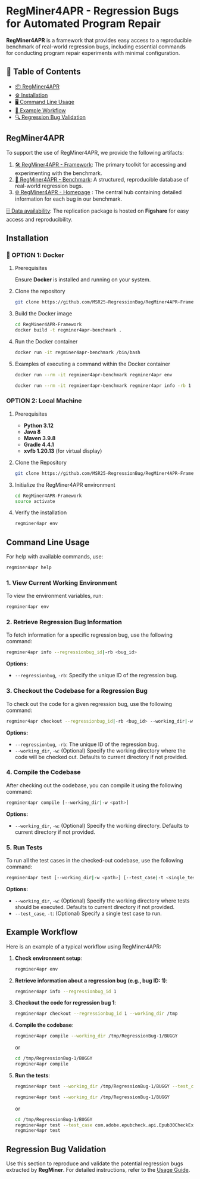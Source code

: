 # RegMiner4APR - Regression Bugs for Automated Program Repair

**RegMiner4APR** is a framework that provides easy access to a reproducible benchmark of real-world regression bugs, including essential commands for conducting program repair experiments with minimal configuration.

## 📑 Table of Contents

* [📦 RegMiner4APR](#regminer4apr)
* [⚙️ Installation](#️installation)
* [🖥️ Command Line Usage](#️command-line-usage)
* [🚀 Example Workflow](#example-workflow)
* [🔍 Regression Bug Validation](#regression-bug-validation)

## RegMiner4APR
To support the use of RegMiner4APR, we provide the following artifacts:

1. [🛠️ RegMiner4APR - Framework](https://github.com/MSR25-RegressionBug/RegMiner4APR-Framework): The primary toolkit for accessing and experimenting with the benchmark.
2. [📂 RegMiner4APR - Benchmark](https://github.com/MSR25-RegressionBug/RegMiner4APR-Benchmark): A structured, reproducible database of real-world regression bugs.
3. [🌐 RegMiner4APR - Homepage](https://msr25-regressionbug.github.io/RegMiner4APR-Homepage) : The central hub containing detailed information for each bug in our benchmark.

[🗄️ Data availability](https://figshare.com/s/e682027596fd3224ea31): The replication package is hosted on **Figshare** for easy access and reproducibility.

## Installation

### 🐳 OPTION 1: Docker

1. Prerequisites
    
    Ensure **Docker** is installed and running on your system.

2. Clone the repository
    ```bash
    git clone https://github.com/MSR25-RegressionBug/RegMiner4APR-Framework
    ```

3. Build the Docker image
    ```bash
    cd RegMiner4APR-Framework
    docker build -t regminer4apr-benchmark .
    ```
4. Run the Docker container
    ```bash
    docker run -it regminer4apr-benchmark /bin/bash
    ```

4. Examples of executing a command within the Docker container
    ```bash
    docker run --rm -it regminer4apr-benchmark regminer4apr env
    ```
    ```bash
    docker run --rm -it regminer4apr-benchmark regminer4apr info -rb 1
    ```
### OPTION 2: Local Machine

1. Prerequisites

    * **Python 3.12**
    * **Java 8**
    * **Maven 3.9.8**
    * **Gradle 4.4.1**
    * **xvfb 1.20.13** (for virtual display)

1. Clone the Repository
    ```bash
    git clone https://github.com/MSR25-RegressionBug/RegMiner4APR-Framework.git
    ```
2. Initialize the RegMiner4APR environment
    ```bash
    cd RegMiner4APR-Framework
    source activate
    ```
3. Verify the installation
    ```bash
    regminer4apr env
    ```
## Command Line Usage
For help with available commands, use:

```bash
regminer4apr help
```

### 1. View Current Working Environment

To view the environment variables, run:

```bash
regminer4apr env
```

### 2. Retrieve Regression Bug Information

To fetch information for a specific regression bug, use the following command:

```bash
regminer4apr info --regressionbug_id|-rb <bug_id>
```

**Options:**
- `--regressionbug`, `-rb`: Specify the unique ID of the regression bug.

### 3. Checkout the Codebase for a Regression Bug

To check out the code for a given regression bug, use the following command:

```bash
regminer4apr checkout --regressionbug_id|-rb <bug_id> --working_dir|-w <path>
```

**Options:**
- `--regressionbug`, `-rb`: The unique ID of the regression bug.
- `--working_dir`, `-w`: (Optional) Specify the working directory where the code will be checked out. Defaults to current directory if not provided.

### 4. Compile the Codebase

After checking out the codebase, you can compile it using the following command:

```bash
regminer4apr compile [--working_dir|-w <path>]
```

**Options:**
- `--working_dir`, `-w`: (Optional) Specify the working directory. Defaults to current directory if not provided.

### 5. Run Tests

To run all the test cases in the checked-out codebase, use the following command:

```bash
regminer4apr test [--working_dir|-w <path>] [--test_case|-t <single_test_case>]
```


**Options:**
- `--working_dir`, `-w`: (Optional) Specify the working directory where tests should be executed. Defaults to current directory if not provided.
- `--test_case`, `-t`: (Optional) Specify a single test case to run.

## Example Workflow

Here is an example of a typical workflow using RegMiner4APR:

1. **Check environment setup**:
    ```bash
    regminer4apr env
    ```

2. **Retrieve information about a regression bug (e.g., bug ID: 1)**:
    ```bash
    regminer4apr info --regressionbug_id 1
    ```

3. **Checkout the code for regression bug 1**:
    ```bash
    regminer4apr checkout --regressionbug_id 1 --working_dir /tmp
    ```

4. **Compile the codebase**:
    ```bash
    regminer4apr compile --working_dir /tmp/RegressionBug-1/BUGGY
    ```
    or
    ```bash
    cd /tmp/RegressionBug-1/BUGGY
    regminer4apr compile
    ```

5. **Run the tests**:
    ```bash
    regminer4apr test --working_dir /tmp/RegressionBug-1/BUGGY --test_case com.adobe.epubcheck.api.Epub30CheckExpandedTest#testIssue922 
    ```
    ```bash
    regminer4apr test --working_dir /tmp/RegressionBug-1/BUGGY
    ```

    or 
    ```bash
    cd /tmp/RegressionBug-1/BUGGY
    regminer4apr test --test_case com.adobe.epubcheck.api.Epub30CheckExpandedTest#testIssue922
    regminer4apr test
    ```

## Regression Bug Validation
    
Use this section to reproduce and validate the potential regression bugs extracted by **RegMiner**. For detailed instructions, refer to the [Usage Guide](./regression-validation/VALIDATION-USAGE.md).